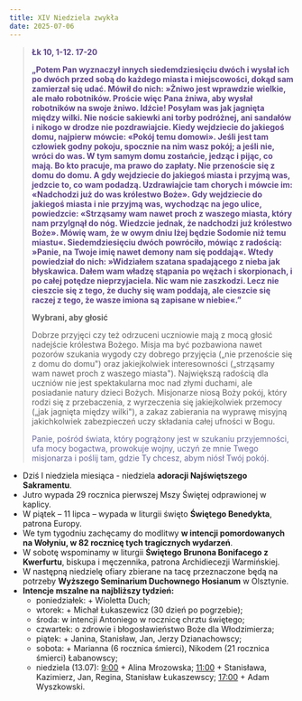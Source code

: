 ```yaml
---
title: XIV Niedziela zwykła
date: 2025-07-06
---
```


> **<span style="color: #5D4587;">Łk 10, 1-12. 17-20 </span>**
>
> **<span style="color: #5D4587;">„Potem Pan wyznaczył innych siedemdziesięciu dwóch i wysłał ich po dwóch przed sobą do każdego miasta i miejscowości, dokąd sam zamierzał się udać. Mówił do nich: »Żniwo jest wprawdzie wielkie, ale mało robotników. Proście więc Pana żniwa, aby wysłał robotników na swoje żniwo. Idźcie! Posyłam was jak jagnięta między wilki. Nie noście sakiewki ani torby podróżnej, ani sandałów i nikogo w drodze nie pozdrawiajcie. Kiedy wejdziecie do jakiegoś domu, najpierw mówcie: «Pokój temu domowi». Jeśli jest tam człowiek godny pokoju, spocznie na nim wasz pokój; a jeśli nie, wróci do was. W tym samym domu zostańcie, jedząc i pijąc, co mają. Bo kto pracuje, ma prawo do zapłaty. Nie przenoście się z domu do domu. A gdy wejdziecie do jakiegoś miasta i przyjmą was, jedzcie to, co wam podadzą. Uzdrawiajcie tam chorych i mówcie im: «Nadchodzi już do was królestwo Boże». Gdy wejdziecie do jakiegoś miasta i nie przyjmą was, wychodząc na jego ulice, powiedzcie: «Strząsamy wam nawet proch z waszego miasta, który nam przylgnął do nóg. Wiedzcie jednak, że nadchodzi już królestwo Boże». Mówię wam, że w owym dniu lżej będzie Sodomie niż temu miastu«. Siedemdziesięciu dwóch powróciło, mówiąc z radością: »Panie, na Twoje imię nawet demony nam się poddają«. Wtedy powiedział do nich: »Widziałem szatana spadającego z nieba jak błyskawica. Dałem wam władzę stąpania po wężach i skorpionach, i po całej potędze nieprzyjaciela. Nic wam nie zaszkodzi. Lecz nie cieszcie się z tego, że duchy się wam poddają, ale cieszcie się raczej z tego, że wasze imiona są zapisane w niebie«.”</span>**
>
>
>
> **Wybrani, aby głosić**
>
> Dobrze przyjęci czy też odrzuceni uczniowie mają z mocą głosić nadejście królestwa Bożego. Misja ma być pozbawiona nawet pozorów szukania wygody czy dobrego przyjęcia („nie przenoście się z domu do domu") oraz jakiejkolwiek interesowności („strząsamy wam nawet proch z waszego miasta"). Największą radością dla uczniów nie jest spektakularna moc nad złymi duchami, ale posiadanie natury dzieci Bożych. Misjonarze niosą Boży pokój, który rodzi się z przebaczenia, z wyrzeczenia się jakiejkolwiek przemocy („jak jagnięta między wilki"), a zakaz zabierania na wyprawę misyjną jakichkolwiek zabezpieczeń uczy składania całej ufności w Bogu.
>
> <span style="color: #666699;">Panie, pośród świata, który pogrążony jest w szukaniu przyjemności, ufa mocy bogactwa, prowokuje wojny, uczyń ze mnie Twego misjonarza i poślij tam, gdzie Ty chcesz, abym niósł Twój pokój.
> &nbsp;

- Dziś I niedziela miesiąca - niedziela **adoracji Najświętszego Sakramentu**.
- Jutro wypada 29 rocznica pierwszej Mszy Świętej odprawionej w kaplicy.
- W piątek – 11 lipca – wypada w liturgii święto **Świętego Benedykta**, patrona Europy.
- We tym tygodniu zachęcamy do modlitwy **w intencji pomordowanych na Wołyniu, w 82 rocznicę tych tragicznych wydarzeń**.
- W sobotę wspominamy w liturgii **Świętego Brunona Bonifacego z Kwerfurtu**, biskupa i męczennika, patrona Archidiecezji Warmińskiej.
- W następną niedzielę ofiary zbierane na tacę przeznaczone będą na potrzeby **Wyższego Seminarium Duchownego Hosianum** w Olsztynie.
- **Intencje mszalne na najbliższy tydzień:**
  - poniedziałek: + Wioletta Duch;
  - wtorek: + Michał Łukaszewicz (30 dzień po pogrzebie);
  - środa: w intencji Antoniego w rocznicę chrztu świętego;
  - czwartek: o zdrowie i błogosławieństwo Boże dla Włodzimierza;
  - piątek: + Janina, Stanisław, Jan, Jerzy Dzianachowscy;
  - sobota: + Marianna (6 rocznica śmierci), Nikodem (21 rocznica śmierci) Łabanowscy;
  - niedziela (13.07): <u>9:00</u> + Alina Mrozowska; <u>11:00</u> + Stanisława, Kazimierz, Jan, Regina, Stanisław Łukaszewscy; <u>17:00</u> + Adam Wyszkowski.
